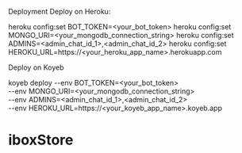 Deployment
Deploy on Heroku:

heroku config:set BOT_TOKEN=<your_bot_token>
heroku config:set MONGO_URI=<your_mongodb_connection_string>
heroku config:set ADMINS=<admin_chat_id_1>,<admin_chat_id_2>
heroku config:set HEROKU_URL=https://<your_heroku_app_name>.herokuapp.com

Deploy on Koyeb

koyeb deploy --env BOT_TOKEN=<your_bot_token> \
             --env MONGO_URI=<your_mongodb_connection_string> \
             --env ADMINS=<admin_chat_id_1>,<admin_chat_id_2> \
             --env HEROKU_URL=https://<your_koyeb_app_name>.koyeb.app


# iboxStore
